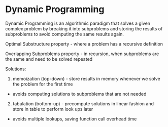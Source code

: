 # Dynamic Programming

Dynamic Programming is an algorithmic paradigm that solves a given complex problem by breaking it into subproblems and storing the results of subproblems to avoid computing the same results again.

Optimal Substructure property - where a problem has a recursive definition

Overlapping Subproblems property - in recursion, when subproblems are the same and need to be solved repeated

Solutions:

1. memoization (top-down) - store results in memory whenever we solve the problem for the first time
  - avoids computing solutions to subproblems that are not needed  


2. tabulation (bottom-up) - precompute solutions in linear fashion and store in table to perform look ups later
  - avoids multiple lookups, saving function call overhead time
